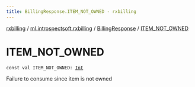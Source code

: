 ```yaml
---
title: BillingResponse.ITEM_NOT_OWNED - rxbilling
---
```


[rxbilling](../../index.html) / [ml.introspectsoft.rxbilling](../index.html) / [BillingResponse](index.html) / [ITEM_NOT_OWNED](./-i-t-e-m_-n-o-t_-o-w-n-e-d.html)

# ITEM_NOT_OWNED

`const val ITEM_NOT_OWNED: `[`Int`](https://kotlinlang.org/api/latest/jvm/stdlib/kotlin/-int/index.html)

Failure to consume since item is not owned

